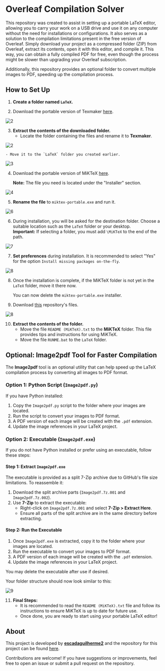 # Overleaf Compilation Solver

This repository was created to assist in setting up a portable LaTeX editor, allowing you to carry your work on a USB drive and use it on any computer without the need for installations or configurations. It also serves as a solution to the compilation limitations present in the free version of Overleaf. Simply download your project as a compressed folder (ZIP) from Overleaf, extract its contents, open it with this editor, and compile it. This way, you can obtain a fully compiled PDF for free, even though the process might be slower than upgrading your Overleaf subscription.

Additionally, this repository provides an optional folder to convert multiple images to PDF, speeding up the compilation process.

## How to Set Up

1. **Create a folder named `LaTeX`.**

2. Download the portable version of Texmaker [here](https://www.xm1math.net/texmaker/download.html).

![2](https://github.com/user-attachments/assets/6d7c30d6-9de2-41f8-8689-4d8b78157c93)

3. **Extract the contents of the downloaded folder.**
    - Locate the folder containing the files and rename it to **Texmaker**.

![2](https://github.com/user-attachments/assets/98ebc038-80dd-4c04-96b2-f260c99ee479)

    - Move it to the `LaTeX` folder you created earlier.

![3](https://github.com/user-attachments/assets/3917ade8-2a5f-4e50-8d63-358224b53609)


4. Download the portable version of MiKTeX [here](https://miktex.org/download).

    **Note:** The file you need is located under the "Installer" section.

![4](https://github.com/user-attachments/assets/b8691310-2b15-4245-a799-7c1f99cd2a63)

5. **Rename the file** to `miktex-portable.exe` and run it.

![6](https://github.com/user-attachments/assets/9c2433a7-d1b5-4c16-a429-c44c9f70117c)

6. During installation, you will be asked for the destination folder. Choose a suitable location such as the `LaTeX` folder or your desktop.  
    **Important:** If selecting a folder, you must add `\MiKTeX` to the end of the path.
    
![7](https://github.com/user-attachments/assets/2bb05192-9cf8-45e4-97c6-ab44d8edc7eb)

7. **Set preferences** during installation. It is recommended to select "Yes" for the option `Install missing packages on-the-fly`.

![8](https://github.com/user-attachments/assets/500afc98-73bc-4c89-b03b-4ddfa08f4fd9)

8. Once the installation is complete, if the MiKTeX folder is not yet in the `LaTeX` folder, move it there now.

    You can now delete the `miktex-portable.exe` installer.

9. Download [this](https://github.com/escadaguilherme2/Overleaf_Compilation_Solver/releases) repository's files.

![8](https://github.com/user-attachments/assets/753cf8a0-5ca2-47f7-ba19-7a86bf8aed45)

10. **Extract the contents of the folder.**
    - Move the file `README (MiKTeX).txt` to the **MiKTeX** folder. This file provides tips and instructions for using MiKTeX.
    - Move the file `RUNME.bat` to the `LaTeX` folder.

## Optional: Image2pdf Tool for Faster Compilation

The **Image2pdf** tool is an optional utility that can help speed up the LaTeX compilation process by converting all images to PDF format.

### Option 1: Python Script (`Image2pdf.py`)

If you have Python installed:

1. Copy the `Image2pdf.py` script to the folder where your images are located.
2. Run the script to convert your images to PDF format.
3. A PDF version of each image will be created with the `.pdf` extension.
4. Update the image references in your LaTeX project.

### Option 2: Executable (`Image2pdf.exe`)

If you do not have Python installed or prefer using an executable, follow these steps:

#### Step 1: Extract `Image2pdf.exe`

The executable is provided as a split 7-Zip archive due to GitHub's file size limitations. To reassemble it:

1. Download the split archive parts (`Image2pdf.7z.001` and `Image2pdf.7z.002`).
2. Use **7-Zip** to extract the executable:
   - Right-click on `Image2pdf.7z.001` and select **7-Zip > Extract Here**.
   - Ensure all parts of the split archive are in the same directory before extracting.

#### Step 2: Run the Executable

1. Once `Image2pdf.exe` is extracted, copy it to the folder where your images are located.
2. Run the executable to convert your images to PDF format.
3. A PDF version of each image will be created with the `.pdf` extension.
4. Update the image references in your LaTeX project.

You may delete the executable after use if desired.

Your folder structure should now look similar to this:

![9](https://github.com/user-attachments/assets/31da48c8-1600-48ee-9781-646d1fb0e807)

11. **Final Steps:**
    - It is recommended to read the `README (MiKTeX).txt` file and follow its instructions to ensure MiKTeX is up to date for future use.
    - Once done, you are ready to start using your portable LaTeX editor!

## About

This project is developed by [**escadaguilherme2**](https://github.com/escadaguilherme2) and the repository for this project can be found [here](https://github.com/escadaguilherme2/Overleaf_Compilation_Solver).

Contributions are welcome! If you have suggestions or improvements, feel free to open an issue or submit a pull request on the repository.
